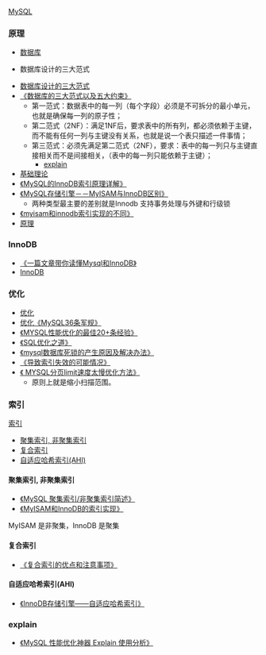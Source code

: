 [MySQL](https://github.com/xingshaocheng/architect-awesome/blob/master/README.md#mysql)

### 原理
* [数据库](https://github.com/xingshaocheng/architect-awesome/blob/master/README.md#数据库)
- 数据库设计的三大范式
* [数据库设计的三大范式](https://github.com/xingshaocheng/architect-awesome/blob/master/README.md#数据库设计的三大范式)
* [《数据库的三大范式以及五大约束》](https://www.cnblogs.com/waj6511988/p/7027127.html)
	* 第一范式：数据表中的每一列（每个字段）必须是不可拆分的最小单元，也就是确保每一列的原子性；
	* 第二范式（2NF）：满足1NF后，要求表中的所有列，都必须依赖于主键，而不能有任何一列与主键没有关系，也就是说一个表只描述一件事情；
	* 第三范式：必须先满足第二范式（2NF），要求：表中的每一列只与主键直接相关而不是间接相关，（表中的每一列只能依赖于主键）；
		* [explain](https://github.com/xingshaocheng/architect-awesome/blob/master/README.md#explain)
* [基础理论](https://github.com/xingshaocheng/architect-awesome/blob/master/README.md#基础理论)
* [《MySQL的InnoDB索引原理详解》](http://www.admin10000.com/document/5372.html)
* [《MySQL存储引擎－－MyISAM与InnoDB区别》](https://blog.csdn.net/xifeijian/article/details/20316775)
	* 两种类型最主要的差别就是Innodb 支持事务处理与外键和行级锁
* [《myisam和innodb索引实现的不同》](https://www.2cto.com/database/201211/172380.html)
* [原理](https://github.com/xingshaocheng/architect-awesome/blob/master/README.md#原理)

### InnoDB

* [《一篇文章带你读懂Mysql和InnoDB》](https://my.oschina.net/kailuncen/blog/1504217)
* [InnoDB](https://github.com/xingshaocheng/architect-awesome/blob/master/README.md#innodb)

### 优化

* [优化](https://github.com/xingshaocheng/architect-awesome/blob/master/README.md#优化)
* [优化](https://github.com/xingshaocheng/architect-awesome/blob/master/README.md#优化)[《MySQL36条军规》](http://vdisk.weibo.com/s/muWOT)
* [《MYSQL性能优化的最佳20+条经验》](https://www.cnblogs.com/zhouyusheng/p/8038224.html)
* [《SQL优化之道》](https://blog.csdn.net/when_less_is_more/article/details/70187459)
* [《mysql数据库死锁的产生原因及解决办法》](https://www.cnblogs.com/sivkun/p/7518540.html)
* [《导致索引失效的可能情况》](https://blog.csdn.net/monkey_d_feilong/article/details/52291556)
* [《 MYSQL分页limit速度太慢优化方法》](https://blog.csdn.net/zy_281870667/article/details/51604540)
	* 原则上就是缩小扫描范围。

### 索引

[索引](https://github.com/xingshaocheng/architect-awesome/blob/master/README.md#索引)

* [聚集索引, 非聚集索引](https://github.com/xingshaocheng/architect-awesome/blob/master/README.md#聚集索引-非聚集索引)
* [复合索引](https://github.com/xingshaocheng/architect-awesome/blob/master/README.md#复合索引)
* [自适应哈希索引(AHI)](https://github.com/xingshaocheng/architect-awesome/blob/master/README.md#自适应哈希索引ahi)

#### 聚集索引, 非聚集索引

* [《MySQL 聚集索引/非聚集索引简述》](https://blog.csdn.net/no_endless/article/details/77073549)
* [《MyISAM和InnoDB的索引实现》](https://www.cnblogs.com/zlcxbb/p/5757245.html)

MyISAM 是非聚集，InnoDB 是聚集

#### 复合索引

* [《复合索引的优点和注意事项》](https://www.cnblogs.com/summer0space/p/7247778.html)

#### 自适应哈希索引(AHI)

* [《InnoDB存储引擎——自适应哈希索引》](https://blog.csdn.net/Linux_ever/article/details/62043708)


### explain
* [《MySQL 性能优化神器 Explain 使用分析》](https://segmentfault.com/a/1190000008131735)